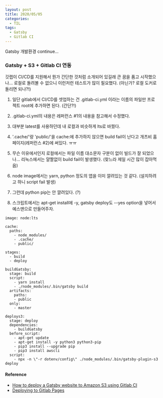 ```yaml
---
layout: post
title: 2020/05/05
categories:
  - TIL
tags: 
  - Gatsby
  - Gitlab CI
---
```


Gatsby 개발환경 continue...  

### Gatsby + S3 + Gitlab CI 연동  
깃랩이 CI/CD를 지원해서 뭔가 간단한 것처럼 소개되어 있길래 큰 꿈을 품고 시작했으나... 로컬로 돌려볼 수 없으니 이런저런 테스트가 많이 필요했다. (아닌가? 로컬 도커로 돌리면 되나?!)  

1. 일단 gitlab에서 CI/CD를 셋업하는 건 .gitlab-ci.yml 이라는 이름의 파일만 프로젝트 root에 추가하면 된다. (간단?!)  

2. .gitlab-ci.yml의 내용은 레퍼런스 #1의 내용을 참고해서 수정했다.  

3. 대부분 latest를 사용하던데 내 로컬과 비슷하게 lts로 바꿨다.  

4. '.cache/'랑 'public/'을 cache:에 추가하지 않으면 build fail이 난다고 개츠비 홈페이지(레퍼런스 #2)에 써있다. ㅠㅠ

5. 무슨 이유에서인지 로컬에서는 파일 이름 대소문자 구분이 없이 빌드가 잘 되었으나... 리눅스에서는 얄짤없이 build fail이 발생했다. (찾느라 제일 시간 많이 잡아먹음)

6. node image에서는 yarn, python 정도의 앱을 이미 깔려있는 것 같다. (설치하려고 하니 script fail 발생)

7. 그런데 python pip는 안 깔려있다. (?)

8. 스크립트에서는 apt-get install에 -y, gatsby deploy도 --yes option을 넣어서 예스맨으로 만들어주자.

```
image: node:lts

cache:
  paths:
    - node_modules/
    - .cache/
    - public/

stages:
  - build
  - deploy

buildGatsby:
  stage: build
  script:
    - yarn install
    - ./node_modules/.bin/gatsby build
  artifacts:
    paths:
    - public
  only:
    - master

deploys3:
  stage: deploy
  dependencies:
    - buildGatsby
  before_script:
    - apt-get update
    - apt-get install -y python3 python3-pip
    - pip3 install --upgrade pip
    - pip3 install awscli
  script:
    - npx -n \"-r dotenv/config\" ./node_modules/.bin/gatsby-plugin-s3 deploy
```

#### Reference    
- [How to deploy a Gatsby website to Amazon S3 using Gitlab CI](https://www.alvareznavarro.es/blog/2018/6/how-to-deploy-a-gatsby-website-to-amazon-s3-using-gitlab-ci)
- [Deploying to Gitlab Pages](https://www.gatsbyjs.org/docs/deploying-to-gitlab-pages/)